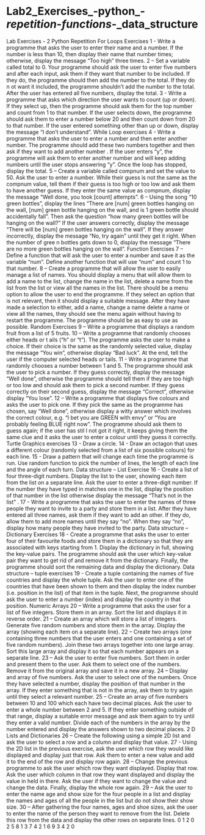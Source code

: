 # Lab2_Exercises_-python_-_repetition_-_functions_-_data_structure

Lab Exercises - 2  Python Repetition  For Loops Exercises  1 - Write a programme that asks the user to enter their name and a number. If the number is less  than 10, then display their name that number times; otherwise, display the message “Too high”  three times.  2   –   Set a variable called total to 0. Your programme should ask the user to enter five numbers and after each input, ask them if they want that number to be included. If they do, the programme should then add the number to the total. If they do n ot want it included, the programme shouldn’t  add the number to the total. After the user has entered all five numbers, display the total.  3 - Write a programme that asks which direction the user wants to count (up or down). If they select up, then the programme should ask them for the top number and count from 1 to that number. If the user selects down, the programme should ask them to enter a number below 20 and then count down from 20 to that number. If the user entered something other than up or down, display the  message “I don’t understand”.  While Loop exercises  4 - Write a programme that asks the user to enter a number and then enter another number. The programme should add these two numbers together and then ask if they want to add another number . If the user enters “y”, the programme will ask them to enter another number and will keep adding numbers until the user stops answering “y”. Once the loop has stopped, display the total.  5   –   Create a variable called compnum and set the value to 50. Ask the user to enter a number. While their guess is not the same as the compnum value, tell them if their guess is too high or too low and ask them to have another guess. If they enter the same value as compnum, display the message  “Well done, you took [count] attempts”.  6   –   Using the song “10 green bottles”, display the lines “There are [num] green bottles hanging on the wall, [num] green bottle hanging on the wall, and is 1 green bottle should accidentally fall”. Then ask the question “how many green bottles will be hanging on the wall?” If the user answers correctly, display the message “There will be [num] green bottles hanging on the wall”. If they answer incorrectly, display the message “No, try again” until they get it right. When the number of  gree n bottles gets down to 0, display the message “There are no more green bottles hanging on the wall”.  Function Exercises  7   –   Define a function that will ask the user to enter a number and save it as the variable “num”.  Define another function that will   use “num” and count 1 to that number.  8   –   Create a programme that will allow the user to easily manage a list of names. You should display a menu that will allow them to add a name to the list, change the name in the list, delete a name from the list from the list or view all the names in the list. There should be a menu option to allow
the user to end the programme. If they select an option that is not relevant, then it should display a suitable message. After they have made a selection to either, add a name, change a name delete a name or view all the names, they should see the menu again without having to restart the programme. The programme should be as easy to use as possible.  Random Exercises  9   –   Write a programme that displays a random fruit from a list of 5 fruits.  10   –   Write a programme that randomly chooses either heads or t ails (“h” or “t”). The programme  asks the user to make a choice. If their choice is the same as the randomly selected value, display the  message “You win”, otherwise display “Bad luck”. At the end, tell the user if the computer selected  heads or tails.  11 - Write a programme that randomly chooses a number between 1 and 5. The programme should  ask the user to pick a number. If they guess correctly, display the message “Well done”, otherwise  the programme should tell them if they are too high or too low and should ask them to pick a second  number. If they guess correctly on their second guess, display the message “Correct”, otherwise display “You lose”.  12   –   Write a programme that displays five colours and asks the user to pick one. If they pick the same as the   programme has chosen, say “Well done”, otherwise display a witty answer which involves the correct colour, e.g. “I bet you are GREEN with envy” or “You are probably feeling BLUE right now”. The programme should ask them to guess again; if the user has stil l not got it right, it keeps giving them the same clue and it asks the user to enter a colour until they guess it correctly.  Turtle Graphics exercises  13 - Draw a circle.  14 - Draw an octagon that uses a different colour (randomly selected from a list of six possible colours) for each line.  15 - Draw a pattern that will change each time the programme is run. Use random function to pick the number of lines, the length of each line and the angle of each turn.  Data structure   –   List Exercise  16 - Create a list of four three-digit numbers. Display the list to the user, showing each item from the list on a separate line. Ask the user to enter a three-digit number. If the number they have typed in matches one in the list, display the position of that number in the list otherwise display the message  “That’s not in the list” .  17 - Write a programme that asks the user to enter the names of three people they want to invite to a party and store them in a list. After they have entered all three names, ask them if they want to add an other. If they do, allow them to add more names until they say “no”. When they say “no”,  display how many people they have invited to the party.
Data structure   –   Dictionary Exercises  18 - Create a programme that asks the user to enter four of their favourite foods and store them in a dictionary so that they are associated with keys starting from 1. Display the dictionary in full, showing the key-value pairs. The programme should ask the user which key-value pair they want to get rid of and remove it from the dictionary. Finally, the programme should sort the remaining data and display the dictionary.  Data structure   –   tuple exercises  19 - Create a tuple containing the names of five countries and display the whole tuple. Ask the user to enter one of the countries that have been shown to them and then display the index number (i.e. position in the list) of that item in the tuple.  Next, the programme should ask the user to enter a number (index) and display the country in that position.  Numeric Arrays  20   –   Write a programme that asks the user for a list of five integers. Store them in an array. Sort the list and displays it in reverse order.  21   –   Create an array which will store a list of integers. Generate five random numbers and store them in the array. Display the array (showing each item on a separate line).  22   –   Create two arrays (one containing three numbers that the user enters and one containing a set of five random numbers). Join these two arrays together into one large array. Sort this large array and display it so that each number appears on a separate line.  23   –   Ask the user to enter five numbers. Sort them in order and present them to the user. Ask them to select one of the numbers. Remove it from the original array and save it in a new array.  24   –   Display and array of five numbers. Ask the user to select one of the numbers. Once they have selected a number, display the position of that number in the array. If they enter something that is not in the array, ask them to try again until they select a relevant number.  25   –   Create an array of five numbers between 10 and 100 which each have two decimal places. Ask the user to enter a whole number between 2 and 5. If they enter something outside of that range, display a suitable error message and ask them again to try until they enter a valid number. Divide each of the numbers in the array by the number entered and display the answers shown to two decimal places.  2 D Lists and Dictionaries  26   –   Create the following using a simple 2D list and ask the user to select a row and a column and display that value.
27 - Using the 2D list in the previous exercise, ask the user which row they would like displayed and display just that row. Ask them to enter a new value and add it to the end of the row and display row again.  28   –   Change the previous programme to ask the user which row they want displayed. Display that row. Ask the user which column in that row they want displayed and display the value in held in there. Ask the user if they want to change the value and change the data. Finally, display the whole row again.  29   –   Ask the user to enter the name age and show size for the four people in a list and display the names and ages of all the people in the list but do not show their show size.  30   –   After gathering the four names, ages and shoe sizes, ask the user to enter the name of the person they want to remove from the list. Delete this row from the data and display the other rows on separate lines.  0   1   2  0   2   5   8  1   3   7   4  2   1   6   9  3   4   2   0
